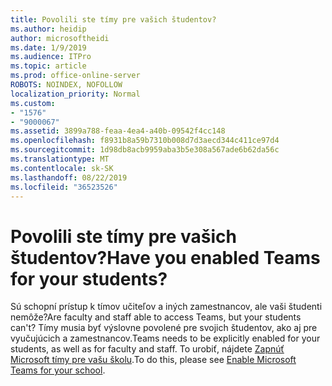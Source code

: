 ```yaml
---
title: Povolili ste tímy pre vašich študentov?
ms.author: heidip
author: microsoftheidi
ms.date: 1/9/2019
ms.audience: ITPro
ms.topic: article
ms.prod: office-online-server
ROBOTS: NOINDEX, NOFOLLOW
localization_priority: Normal
ms.custom:
- "1576"
- "9000067"
ms.assetid: 3899a788-feaa-4ea4-a40b-09542f4cc148
ms.openlocfilehash: f8931b8a59b7310b008d7d3aecd344c411ce97d4
ms.sourcegitcommit: 1d98db8acb9959aba3b5e308a567ade6b62da56c
ms.translationtype: MT
ms.contentlocale: sk-SK
ms.lasthandoff: 08/22/2019
ms.locfileid: "36523526"
---
```

# <a name="have-you-enabled-teams-for-your-students"></a><span data-ttu-id="02068-102">Povolili ste tímy pre vašich študentov?</span><span class="sxs-lookup"><span data-stu-id="02068-102">Have you enabled Teams for your students?</span></span>

<span data-ttu-id="02068-103">Sú schopní prístup k tímov učiteľov a iných zamestnancov, ale vaši študenti nemôže?</span><span class="sxs-lookup"><span data-stu-id="02068-103">Are faculty and staff able to access Teams, but your students can't?</span></span> <span data-ttu-id="02068-104">Tímy musia byť výslovne povolené pre svojich študentov, ako aj pre vyučujúcich a zamestnancov.</span><span class="sxs-lookup"><span data-stu-id="02068-104">Teams needs to be explicitly enabled for your students, as well as for faculty and staff.</span></span> <span data-ttu-id="02068-105">To urobiť, nájdete [Zapnúť Microsoft tímy pre vašu školu](https://docs.microsoft.com/education/get-started/enable-microsoft-teams).</span><span class="sxs-lookup"><span data-stu-id="02068-105">To do this, please see [Enable Microsoft Teams for your school](https://docs.microsoft.com/education/get-started/enable-microsoft-teams).</span></span>
  